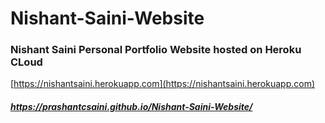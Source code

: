 # Nishant-Saini-Website
### Nishant Saini Personal Portfolio Website hosted on Heroku CLoud
[https://nishantsaini.herokuapp.com](https://nishantsaini.herokuapp.com)
##### https://prashantcsaini.github.io/Nishant-Saini-Website/
